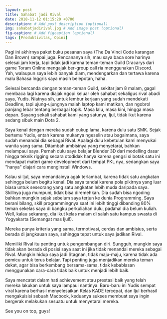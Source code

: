 ```yaml
---
layout: post
title: Sahabat jadi Rival
date: 2018-11-12 01:15:20 +0700
description: # Add post description (optional)
img: sahabatjadirival.jpg # Add image post (optional)
fig-caption: # Add figcaption (optional)
tags: [Produktivitas, Opini]
---
```

Pagi ini akhirnya paket buku pesanan saya (The Da Vinci Code karangan Dan Brown) sampai juga. Rencananya sih, mau saya baca sore harinya selesai jam kerja, tapi tidak jadi karena teman-teman Guild Dracarys dari game Toram Online mengajak ber-group call ria menggunakan Discord. Yah, walaupun saya lebih banyak diam, mendengarkan dan tertawa karena malu Bahasa Inggris saya masih belepotan, haha.

Selesai bercanda dengan teman-teman Guild, sekitar jam 8 malam, gagal membaca lagi karena diajak ngopi keluar oleh sahabat sekaligus rival abadi saya, Yudis. Niatnya sih, untuk lembur kerjaan yang sudah mendekati Deadline, tapi ujung-ujungnya malah laptop kami matikan, dan ngobrol panjang lebar tentang berbagai topik. Masa lalu, masa kini, hingga masa depan. Sayang sekali sahabat kami yang satunya, Ijul, tidak ikut karena sedang sibuk main Dota 2.

Saya kenal dengan mereka sudah cukup lama, karena dulu satu SMK. Sejak bertemu Yudis, entah karena mukanya ngeselin atau bagaimana, saya sudah menandai dia sebagai Rival. Apalagi dulu kebetulan kami menyukai wanita yang sama. Ditambah ambisinya yang menyetarai, bahkan melampaui saya. Pernah dulu saya belajar Blender 3D dari modelling dasar hingga teknik rigging secara otodidak hanya karena gengsi si botak satu ini mendapat materi game development dari tempat PKL nya, sedangkan saya "hanya" diajari cara menginstall Windows.

Kalau si Ijul, saya menandainya agak terlambat, karena tidak satu angkatan sehingga belum begitu kenal. Dia saya tandai karena pola pikirnya yang luar biasa untuk seseorang yang satu angkatan lebih muda daripada saya. Skillnya juga mumpuni, tidak bisa diremehkan. Dia sudah bisa ngoding bahkan mungkin sejak sebelum saya terjun ke dunia Programming. Saya berani bilang, skill programmingnya saat ini lebih tinggi dibanding 80% teman sekelas saya di bangku perkuliahan dulu, padahal dia belum kuliah. Well, kalau sekarang, dia ikut kelas malam di salah satu kampus swasta di Yogyakarta (Semangat mas Ijul!).

Mereka punya kriteria yang sama, termotivasi, cerdas dan ambisius, serta berada di jangkauan saya, sehingga tepat untuk saya jadikan Rival.

Memiliki Rival itu penting untuk pengembangan diri. Sungguh, mungkin saya tidak akan berada di posisi saya saat ini jika tidak menandai mereka sebagai Rival. Mungkin hidup saya jadi Stagnan, tidak maju-maju, karena tidak ada pemicu untuk terus belajar. Tapi penting juga menjadikan mereka teman dekat, agar bisa berkembang bersama-sama, tidak kebablasan menggunakan cara-cara tidak baik untuk menjadi lebih baik.

Saya mencatat dalam hati achievement atau prestasi baik yang telah mereka lakukan untuk saya lampaui nantinya. Baru-baru ini Yudis sempat viral karena berhasil menyelesaikan Kelas KADE tercepat, dan Ijul berhasil mengakuisisi sebuah Macbook, keduanya sukses membuat saya ingin bergerak melakukan sesuatu untuk menyetarai mereka.

See you on top, guys!